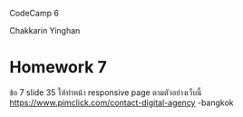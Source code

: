 CodeCamp 6

Chakkarin Yinghan

# Homework 7

ข้อ 7  slide 35 ให้ทำหน้า responsive page ตามตัวอย่างเว็บนี้
https://www.pimclick.com/contact-digital-agency -bangkok
